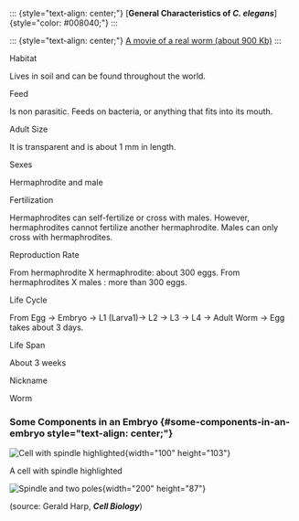 <div>

::: {style="text-align: center;"}
[**General Characteristics of *C. elegans***]{style="color: #008040;"}
:::

</div>

::: {style="text-align: center;"}
[A movie of a real worm (about 900 Kb)](worm-movie)
:::

<div>

Habitat

</div>

<div>

Lives in soil and can be found throughout the world.

</div>

<div>

Feed

</div>

<div>

Is non parasitic. Feeds on bacteria, or anything that fits into its
mouth.

</div>

<div>

Adult Size

</div>

<div>

It is transparent and is about 1 mm in length.

</div>

<div>

Sexes

</div>

<div>

Hermaphrodite and male

</div>

<div>

Fertilization

</div>

<div>

Hermaphrodites can self-fertilize or cross with males. However,
hermaphrodites cannot fertilize another hermaphrodite. Males can only
cross with hermaphrodites.

</div>

<div>

Reproduction Rate

</div>

<div>

From hermaphrodite X hermaphrodite: about 300 eggs. From hermaphrodites
X males : more than 300 eggs.

</div>

<div>

Life Cycle

</div>

From Egg -\> Embryo -\> L1 (Larva1)-\> L2 -\> L3 -\> L4 -\> Adult Worm
-\> Egg takes about 3 days.

<div>

Life Span

</div>

<div>

About 3 weeks

</div>

<div>

Nickname

</div>

<div>

Worm

</div>

### Some Components in an Embryo {#some-components-in-an-embryo style="text-align: center;"}

![Cell with spindle highlighted](/files/worm/cell.jpg){width="100"
height="103"}

A cell with spindle highlighted

![Spindle and two poles](/files/worm/spindle.jpg){width="200"
height="87"}

(source: Gerald Harp, ***Cell Biology***)
